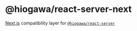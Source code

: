 # @hiogawa/react-server-next

[Next.js](https://github.com/vercel/next.js) compatibility layer for [`@hiogawa/react-server`](../react-server/)
